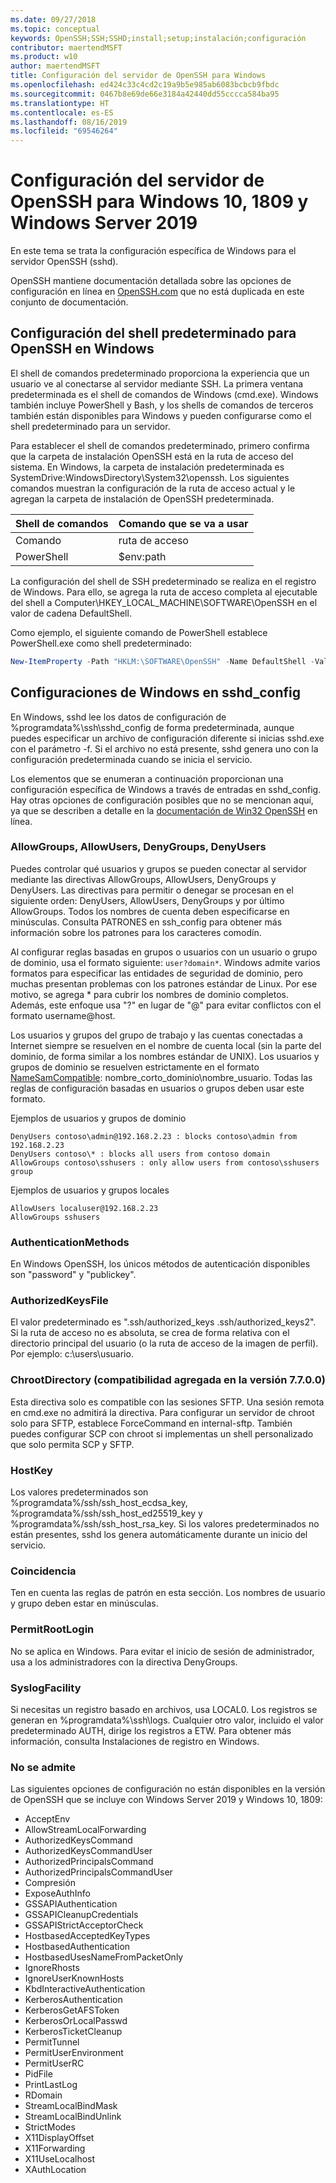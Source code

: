 ```yaml
---
ms.date: 09/27/2018
ms.topic: conceptual
keywords: OpenSSH;SSH;SSHD;install;setup;instalación;configuración
contributor: maertendMSFT
ms.product: w10
author: maertendMSFT
title: Configuración del servidor de OpenSSH para Windows
ms.openlocfilehash: ed424c33c4cd2c19a9b5e985ab6083bcbcb9fbdc
ms.sourcegitcommit: 0467b8e69de66e3184a42440dd55cccca584ba95
ms.translationtype: HT
ms.contentlocale: es-ES
ms.lasthandoff: 08/16/2019
ms.locfileid: "69546264"
---
```

# <a name="openssh-server-configuration-for-windows-10-1809-and-server-2019"></a>Configuración del servidor de OpenSSH para Windows 10, 1809 y Windows Server 2019

En este tema se trata la configuración específica de Windows para el servidor OpenSSH (sshd). 

OpenSSH mantiene documentación detallada sobre las opciones de configuración en línea en [OpenSSH.com](https://www.openssh.com/manual.html) que no está duplicada en este conjunto de documentación. 

## <a name="configuring-the-default-shell-for-openssh-in-windows"></a>Configuración del shell predeterminado para OpenSSH en Windows

El shell de comandos predeterminado proporciona la experiencia que un usuario ve al conectarse al servidor mediante SSH. La primera ventana predeterminada es el shell de comandos de Windows (cmd.exe). Windows también incluye PowerShell y Bash, y los shells de comandos de terceros también están disponibles para Windows y pueden configurarse como el shell predeterminado para un servidor.

Para establecer el shell de comandos predeterminado, primero confirma que la carpeta de instalación OpenSSH está en la ruta de acceso del sistema. En Windows, la carpeta de instalación predeterminada es SystemDrive:WindowsDirectory\System32\openssh. Los siguientes comandos muestran la configuración de la ruta de acceso actual y le agregan la carpeta de instalación de OpenSSH predeterminada. 

Shell de comandos | Comando que se va a usar
------------- | -------------- 
Comando | ruta de acceso
PowerShell | $env:path

La configuración del shell de SSH predeterminado se realiza en el registro de Windows. Para ello, se agrega la ruta de acceso completa al ejecutable del shell a Computer\HKEY_LOCAL_MACHINE\SOFTWARE\OpenSSH en el valor de cadena DefaultShell. 

Como ejemplo, el siguiente comando de PowerShell establece PowerShell.exe como shell predeterminado:

```powershell
New-ItemProperty -Path "HKLM:\SOFTWARE\OpenSSH" -Name DefaultShell -Value "C:\Windows\System32\WindowsPowerShell\v1.0\powershell.exe" -PropertyType String -Force
```

## <a name="windows-configurations-in-sshd_config"></a>Configuraciones de Windows en sshd_config 

En Windows, sshd lee los datos de configuración de %programdata%\ssh\sshd_config de forma predeterminada, aunque puedes especificar un archivo de configuración diferente si inicias sshd.exe con el parámetro -f.
Si el archivo no está presente, sshd genera uno con la configuración predeterminada cuando se inicia el servicio.

Los elementos que se enumeran a continuación proporcionan una configuración específica de Windows a través de entradas en sshd_config. Hay otras opciones de configuración posibles que no se mencionan aquí, ya que se describen a detalle en la [documentación de Win32 OpenSSH](https://github.com/powershell/win32-openssh/wiki) en línea. 


### <a name="allowgroups-allowusers-denygroups-denyusers"></a>AllowGroups, AllowUsers, DenyGroups, DenyUsers 

Puedes controlar qué usuarios y grupos se pueden conectar al servidor mediante las directivas AllowGroups, AllowUsers, DenyGroups y DenyUsers. Las directivas para permitir o denegar se procesan en el siguiente orden: DenyUsers, AllowUsers, DenyGroups y por último AllowGroups. Todos los nombres de cuenta deben especificarse en minúsculas. Consulta PATRONES en ssh_config para obtener más información sobre los patrones para los caracteres comodín.

Al configurar reglas basadas en grupos o usuarios con un usuario o grupo de dominio, usa el formato siguiente: ``` user?domain* ```.
Windows admite varios formatos para especificar las entidades de seguridad de dominio, pero muchas presentan problemas con los patrones estándar de Linux. Por ese motivo, se agrega * para cubrir los nombres de dominio completos. Además, este enfoque usa "?" en lugar de "@" para evitar conflictos con el formato username@host. 

Los usuarios y grupos del grupo de trabajo y las cuentas conectadas a Internet siempre se resuelven en el nombre de cuenta local (sin la parte del dominio, de forma similar a los nombres estándar de UNIX). Los usuarios y grupos de dominio se resuelven estrictamente en el formato [NameSamCompatible](https://docs.microsoft.com/windows/desktop/api/secext/ne-secext-extended_name_format): nombre_corto_dominio\nombre_usuario. Todas las reglas de configuración basadas en usuarios o grupos deben usar este formato.

Ejemplos de usuarios y grupos de dominio 

```
DenyUsers contoso\admin@192.168.2.23 : blocks contoso\admin from 192.168.2.23
DenyUsers contoso\* : blocks all users from contoso domain
AllowGroups contoso\sshusers : only allow users from contoso\sshusers group
```

Ejemplos de usuarios y grupos locales 

```
AllowUsers localuser@192.168.2.23
AllowGroups sshusers
```

### <a name="authenticationmethods"></a>AuthenticationMethods 

En Windows OpenSSH, los únicos métodos de autenticación disponibles son "password" y "publickey".

### <a name="authorizedkeysfile"></a>AuthorizedKeysFile 

El valor predeterminado es ".ssh/authorized_keys .ssh/authorized_keys2". Si la ruta de acceso no es absoluta, se crea de forma relativa con el directorio principal del usuario (o la ruta de acceso de la imagen de perfil). Por ejemplo: c:\users\usuario.

### <a name="chrootdirectory-support-added-in-v7700"></a>ChrootDirectory (compatibilidad agregada en la versión 7.7.0.0)

Esta directiva solo es compatible con las sesiones SFTP. Una sesión remota en cmd.exe no admitirá la directiva. Para configurar un servidor de chroot solo para SFTP, establece ForceCommand en internal-sftp. También puedes configurar SCP con chroot si implementas un shell personalizado que solo permita SCP y SFTP.

### <a name="hostkey"></a>HostKey

Los valores predeterminados son %programdata%/ssh/ssh_host_ecdsa_key, %programdata%/ssh/ssh_host_ed25519_key y %programdata%/ssh/ssh_host_rsa_key. Si los valores predeterminados no están presentes, sshd los genera automáticamente durante un inicio del servicio.

### <a name="match"></a>Coincidencia

Ten en cuenta las reglas de patrón en esta sección. Los nombres de usuario y grupo deben estar en minúsculas.

### <a name="permitrootlogin"></a>PermitRootLogin

No se aplica en Windows. Para evitar el inicio de sesión de administrador, usa a los administradores con la directiva DenyGroups.

### <a name="syslogfacility"></a>SyslogFacility

Si necesitas un registro basado en archivos, usa LOCAL0. Los registros se generan en %programdata%\ssh\logs.
Cualquier otro valor, incluido el valor predeterminado AUTH, dirige los registros a ETW. Para obtener más información, consulta Instalaciones de registro en Windows.

### <a name="not-supported"></a>No se admite 

Las siguientes opciones de configuración no están disponibles en la versión de OpenSSH que se incluye con Windows Server 2019 y Windows 10, 1809:

* AcceptEnv
* AllowStreamLocalForwarding
* AuthorizedKeysCommand
* AuthorizedKeysCommandUser
* AuthorizedPrincipalsCommand
* AuthorizedPrincipalsCommandUser
* Compresión
* ExposeAuthInfo
* GSSAPIAuthentication
* GSSAPICleanupCredentials
* GSSAPIStrictAcceptorCheck
* HostbasedAcceptedKeyTypes
* HostbasedAuthentication
* HostbasedUsesNameFromPacketOnly
* IgnoreRhosts
* IgnoreUserKnownHosts
* KbdInteractiveAuthentication
* KerberosAuthentication
* KerberosGetAFSToken
* KerberosOrLocalPasswd
* KerberosTicketCleanup
* PermitTunnel
* PermitUserEnvironment
* PermitUserRC
* PidFile
* PrintLastLog
* RDomain
* StreamLocalBindMask
* StreamLocalBindUnlink
* StrictModes
* X11DisplayOffset
* X11Forwarding
* X11UseLocalhost
* XAuthLocation

